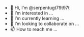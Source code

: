 - 👋 Hi, I’m @serpentugt79t97t
- 👀 I’m interested in ...
- 🌱 I’m currently learning ...
- 💞️ I’m looking to collaborate on ...
- 📫 How to reach me ...

<!---
serpentugt79t97t/serpentugt79t97t is a ✨ special ✨ repository because its `README.md` (this file) appears on your GitHub profile.
You can click the Preview link to take a look at your changes.
--->
